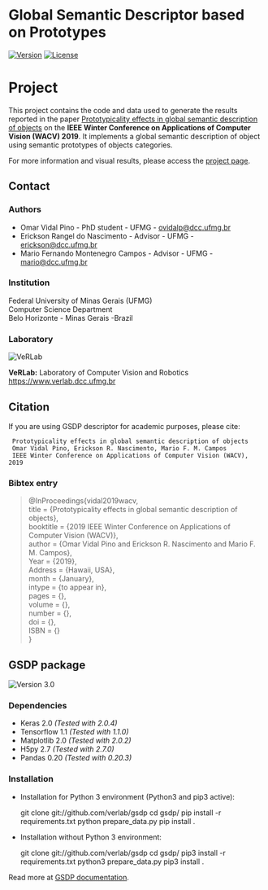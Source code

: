 # Global Semantic Descriptor based on Prototypes
[![Version](https://img.shields.io/badge/version-1.0-brightgreen.svg)](https://www.verlab.dcc.ufmg.br/global-semantic-description)
[![License](https://img.shields.io/badge/license-GPL--3.0-blue.svg)](LICENSE)

# Project #

This project contains the code and data used to generate the results reported in the paper [Prototypicality effects in global semantic description of objects](https://www.verlab.dcc.ufmg.br/global-semantic-description/wacv2019/) on the **IEEE Winter Conference on Applications of Computer Vision (WACV) 2019**. It implements a global semantic description of object using semantic prototypes of objects categories.

For more information and visual results, please access the [project page](https://www.verlab.dcc.ufmg.br/global-semantic-description/).

## Contact ##

### Authors ###

* Omar Vidal Pino - PhD student - UFMG - ovidalp@dcc.ufmg.br
* Erickson Rangel do Nascimento - Advisor - UFMG - erickson@dcc.ufmg.br
* Mario Fernando Montenegro Campos - Advisor - UFMG - mario@dcc.ufmg.br

### Institution ###

Federal University of Minas Gerais (UFMG)  
Computer Science Department  
Belo Horizonte - Minas Gerais -Brazil 

### Laboratory ###

![VeRLab](https://www.dcc.ufmg.br/dcc/sites/default/files/public/verlab-logo.png)

**VeRLab:** Laboratory of Computer Vision and Robotics   
https://www.verlab.dcc.ufmg.br

## Citation ##

If you are using GSDP descriptor for academic purposes, please cite:

     Prototypicality effects in global semantic description of objects
     Omar Vidal Pino, Erickson R. Nascimento, Mario F. M. Campos
     IEEE Winter Conference on Applications of Computer Vision (WACV), 2019
     
### Bibtex entry ###

>@InProceedings{vidal2019wacv,  
>title = {Prototypicality effects in global semantic description of objects},  
booktitle = {2019 IEEE Winter Conference on Applications of Computer Vision (WACV)},  
>author = {Omar Vidal Pino and Erickson R. Nascimento and Mario F. M. Campos},  
>Year = {2019},  
>Address = {Hawaii, USA},  
>month = {January},  
>intype = {to appear in},  
>pages = {},  
>volume = {},  
>number = {},  
>doi = {},  
>ISBN = {}  
>}

     

## GSDP package ##
![Version 3.0](https://img.shields.io/pypi/pyversions/Django.svg)

### Dependencies ###

* Keras 2.0  _(Tested with 2.0.4)_  
* Tensorflow 1.1 _(Tested with 1.1.0)_
* Matplotlib 2.0 _(Tested with 2.0.2)_  
* H5py 2.7 _(Tested with 2.7.0)_ 
* Pandas 0.20 _(Tested with 0.20.3)_ 

### Installation ###

* Installation for Python 3 environment (Python3 and pip3 active):

    git clone git://github.com/verlab/gsdp
    cd gsdp/
    pip install -r requirements.txt 
    python prepare_data.py
    pip install .
    
* Installation without Python 3 environment:

    git clone git://github.com/verlab/gsdp
    cd gsdp/
    pip3 install -r requirements.txt 
    python3 prepare_data.py
    pip3 install .
    
Read more at [GSDP documentation](https://verlab.github.io/gsdp/).
